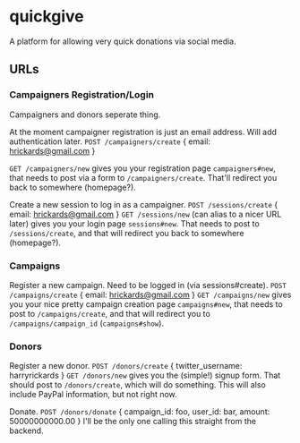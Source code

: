 quickgive
=========

A platform for allowing very quick donations via social media.

## URLs
### Campaigners Registration/Login
Campaigners and donors seperate thing.

At the moment campaigner registration is just an email address. Will add authentication later.
`POST /campaigners/create`
  {
    email: hrickards@gmail.com
  }

`GET /campaigners/new` gives you your registration page `campaigners#new`, that needs to post via a form to `/campaigners/create`. That'll redirect you back to somewhere (homepage?).

Create a new session to log in as a campaigner.
`POST /sessions/create`
  {
    email: hrickards@gmail.com
  }
`GET /sessions/new` (can alias to a nicer URL later) gives you your login page `sessions#new`. That needs to post to `/sessions/create`, and that will redirect you back to somewhere (homepage?).

### Campaigns
Register a new campaign. Need to be logged in (via sessions#create).
`POST /campaigns/create`
  {
    email: hrickards@gmail.com
  }
`GET /campaigns/new` gives you your nice pretty campaign creation page `campaigns#new`, that needs to post to `/campaigns/create`, and that will redirect you to `/campaigns/campaign_id` (`campaigns#show`).


### Donors
Register a new donor.
`POST /donors/create`
  {
    twitter_username: harryrickards
  }
`GET /donors/new` gives you the (simple!) signup form. That should post to `/donors/create`, which will do something. This will also include PayPal information, but not right now.

Donate.
`POST /donors/donate`
  {
    campaign_id: foo,
    user_id: bar,
    amount: 50000000000.00
  }
I'll be the only one calling this straight from the backend.
